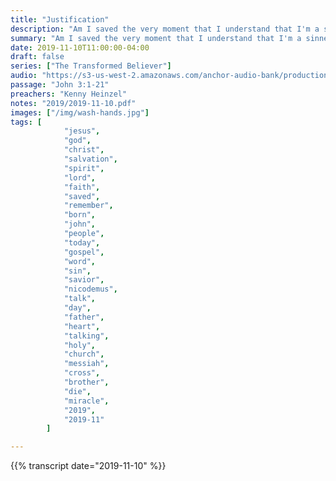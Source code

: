 ```yaml
---
title: "Justification"
description: "Am I saved the very moment that I understand that I'm a sinner that Jesus died on the cross for my sins that he rose again in three days and now is at the right hand of the father...They have a good me about the grace of our Lord and Savior Jesus Christ and how he bought me and he saved me..."
summary: "Am I saved the very moment that I understand that I'm a sinner that Jesus died on the cross for my sins that he rose again in three days and now is at the right hand of the father...They have a good me about the grace of our Lord and Savior Jesus Christ and how he bought me and he saved me..."
date: 2019-11-10T11:00:00-04:00
draft: false
series: ["The Transformed Believer"]
audio: "https://s3-us-west-2.amazonaws.com/anchor-audio-bank/production/2019-10-11/33658973-44100-1-6e3fb3f57a79.MP3"
passage: "John 3:1-21"
preachers: "Kenny Heinzel"
notes: "2019/2019-11-10.pdf"
images: ["/img/wash-hands.jpg"]
tags: [
            "jesus",
            "god",
            "christ",
            "salvation",
            "spirit",
            "lord",
            "faith",
            "saved",
            "remember",
            "born",
            "john",
            "people",
            "today",
            "gospel",
            "word",
            "sin",
            "savior",
            "nicodemus",
            "talk",
            "day",
            "father",
            "heart",
            "talking",
            "holy",
            "church",
            "messiah",
            "cross",
            "brother",
            "die",
            "miracle",
            "2019",
            "2019-11"
        ]

---
```

{{% transcript date="2019-11-10" %}}

